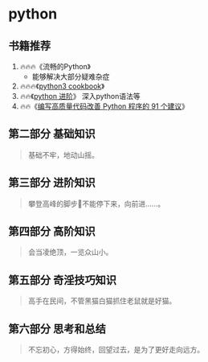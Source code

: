 # python

## 书籍推荐
1. 🔥🔥🔥《流畅的Python》
    - 能够解决大部分疑难杂症
2. 🔥🔥🔥《[python3 cookbook](https://python3-cookbook.readthedocs.io/zh_CN/latest/index.html)》 
3. 🔥🔥《[python 进阶](https://docs.pythontab.com/interpy/#python)》  深入python语法等  
4. 🔥🔥《[编写高质量代码改善 Python 程序的 91 个建议](https://l1nwatch.gitbook.io/writing_solid_python_code_gitbook/di-1-zhang-yin-lun)》 
## 第二部分 基础知识 
> 基础不牢，地动山摇。

## 第三部分 进阶知识 
> 攀登高峰的脚步👣不能停下来，向前进……。

## 第四部分 高阶知识
> 会当凌绝顶，一览众山小。

## 第五部分 奇淫技巧知识
> 高手在民间，不管黑猫白猫抓住老鼠就是好猫。

## 第六部分 思考和总结
> 不忘初心，方得始终，回望过去，是为了更好走向远方。
